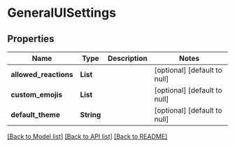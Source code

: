 # GeneralUISettings
## Properties

| Name | Type | Description | Notes |
|------------ | ------------- | ------------- | -------------|
| **allowed\_reactions** | **List** |  | [optional] [default to null] |
| **custom\_emojis** | **List** |  | [optional] [default to null] |
| **default\_theme** | **String** |  | [optional] [default to null] |

[[Back to Model list]](../README.md#documentation-for-models) [[Back to API list]](../README.md#documentation-for-api-endpoints) [[Back to README]](../README.md)

